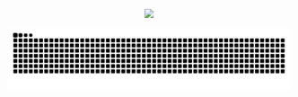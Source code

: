 
<div align="center">

<a><img src="https://readme-typing-svg.herokuapp.com?font=Arial&duration=2000&pause=1000&color=000000&background=FFFFFF&center=true&vCenter=true&random=false&width=600&height=150&lines=I'm+Ricardo+Yang+%F0%9F%91%8B;Welcome+to+my+Github+%F0%9F%A7%91%E2%80%8D%F0%9F%92%BB;"></a>

</div>

<div align="center">
    <picture>
      <source
        media="(prefers-color-scheme: dark)"
        srcset="https://raw.githubusercontent.com/ricardoyang00/ricardoyang00/output/github-contribution-grid-snake-dark.svg"
      />
      <source
        media="(prefers-color-scheme: light)"
        srcset="https://raw.githubusercontent.com/ricardoyang00/ricardoyang00/output/github-contribution-grid-snake.svg"
      />
      <img
        alt="github contribution grid snake animation"
        src="https://raw.githubusercontent.com/ricardoyang00/ricardoyang00/output/github-contribution-grid-snake.svg"
      />
    </picture>
</div>



